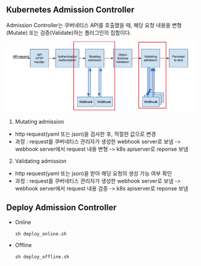 ## Kubernetes Admission Controller

Admission Controller는 쿠버네티스 API를 호출했을 때, 해당 요청 내용을 변형(Mutate) 또는 검증(Validate)하는 플러그인의 집합이다.

![ex_screenshot](../img/admission-controller-01.png)

1. Mutating admission
* http request(yaml 또는 json)을 검사한 후, 적절한 값으로 변경
* 과정 : request를 쿠버네티스 관리자가 생성한 webhook server로 보냄 -> webhook server에서 request 내용 변형 -> k8s apiserver로 reponse 보냄

2. Validating admission
* http request(yaml 또는 json)을 받아 해당 요청의 생성 가능 여부 확인
* 과정 : request를 쿠버네티스 관리자가 생성한 webhook server로 보냄 -> webhook server에서 request 내용 검증 -> k8s apiserver로 reponse 보냄

## Deploy Admission Controller

* Online
   ```shell
   sh deploy_online.sh
   ```
* Offline
   ```shell
   sh deploy_offline.sh
   ```
